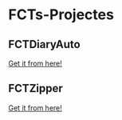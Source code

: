 # FCTs-Projectes

## FCTDiaryAuto
[Get it from here!](https://github.com/fjgimeno/FCTs-Projectes/tree/main/fctDiaryAuto)

## FCTZipper
[Get it from here!](https://github.com/fjgimeno/FCTs-Projectes/tree/main/fctZipper)